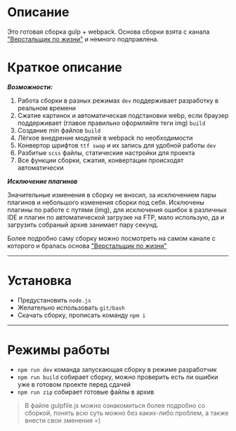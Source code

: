 # Описание
Это готовая сборка gulp + webpack.
Основа сборки взята с канала ["Верстальщик по жизни"](https://www.youtube.com/watch?v=jU88mLuLWlk) и немного подправлена.

# Краткое описание
___Возможности:___
1. Работа сборки в разных режимах `dev` поддерживает разработку в реальном времени
2. Сжатие картинок и автоматическая подстановки webp, если браузер поддерживает (главое правильно оформляйте теги img) `build`
3. Создание min файлов `build`
4. Лёгкое внедрение модулей в webpack по необходимости
5. Конвертор шрифтов `ttf swap` и их запись для удобной работы `dev`
6. Разбитые `scss` файлы, статические настройки для проекта
7. Все функции сборки, сжатия, конвертации происходят автоматически

___Исключение плагинов___

Значительные изменения в сборку не вносил, за исключением пары плагинов и небольшого изменения сборки под себя.
Исключены плагины по работе с путями (img), для исключения ошибок в различных IDE и плагин по автоматической загрузке на FTP, мало использую, да и загрузить собраный архив занимает пару секунд.

Более подробно саму сборку можно посмотреть на самом канале с которого и бралась основа ["Верстальщик по жизни"](https://www.youtube.com/watch?v=jU88mLuLWlk)
___
# Установка 

* Предустановить `node.js` 
* Желательно использовать `git/bash`
* Скачать сборку, прописать команду `npm i`

___

# Режимы работы
 
* `npm run dev` команда запускающая сборку в режиме разработчик
* `npm run build` собирает сборку, можно проверить есть ли ошибки уже в готовом проекте перед сдачей
* `npm run zip` собирает готовые файлы в архив

>В файле gulpfile.js можно ознакомиться более подробно со сборкой, понять всю суть можно без каких-либо проблем, а также внести свои зменения =)
